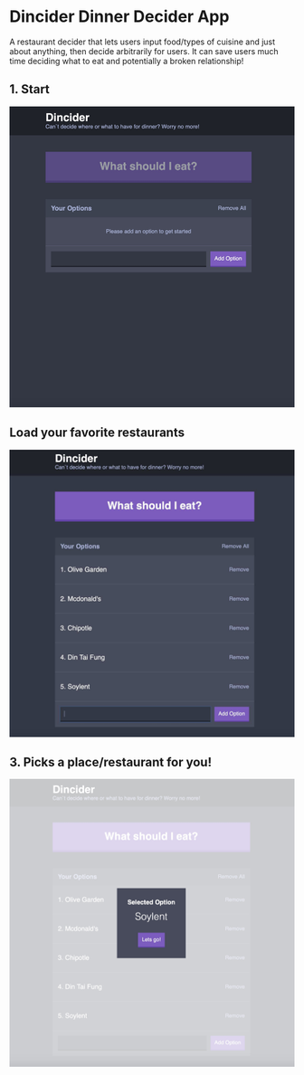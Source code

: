 # Dincider Dinner Decider App 
A restaurant decider that lets users input food/types of cuisine and just about anything, then decide arbitrarily for users. It can save users much time deciding what to eat and potentially a broken relationship! 

## 1. Start 
![alt tag](./screenshots/empty.jpg "Empty Page")

## Load your favorite restaurants
![alt tag](./screenshots/dincider.jpg "Loaded with options")

## 3. Picks a place/restaurant for you!
![alt tag](./screenshots/picked.jpg "Picked a place")

